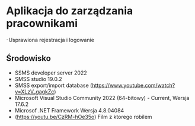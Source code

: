 # Aplikacja do zarządzania pracownikami
-Usprawiona rejestracja i logowanie

## Środowisko
- SSMS developer server 2022
- SMSS studio 19.0.2
- SMSS export/import database (https://www.youtube.com/watch?v=XLzV_gagkZc)
- Microsoft Visual Studio Community 2022 (64-bitowy) - Current, Wersja 17.6.2
- Microsof .NET Framework Wersja 4.8.04084
- (https://youtu.be/CzRM-hOe35o) Film z ktorego robilem
